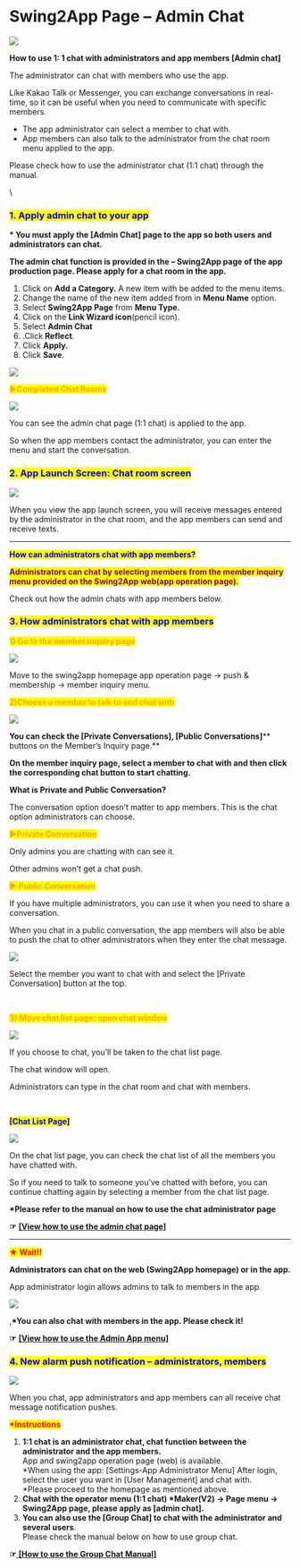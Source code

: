 # Swing2App Page – Admin Chat

![](https://support.swing2app.com/wp-content/uploads/2019/06/1\_admin.png)

**How to use 1: 1 chat with administrators and app members \[Admin chat]**

The administrator can chat with members who use the app.

Like Kakao Talk or Messenger, you can exchange conversations in real-time, so it can be useful when you need to communicate with specific members.

* The app administrator can select a member to chat with.
* App members can also talk to the administrator from the chat room menu applied to the app.

Please check how to use the administrator chat (1:1 chat) through the manual.

\


### <mark style="color:blue;">**1. Apply admin chat to your app**</mark>

**\* You must apply the \[Admin Chat] page to the app so both users and administrators can chat.**

**The admin chat function is provided in the – Swing2App page of the app production page. Please apply for a chat room in the app.**

1. Click on **Add a Category.** A new item with be added to the menu items.&#x20;
2. Change the name of the new item added from in **Menu Name** option.
3. Select **Swing2App Page** from **Menu Type.**
4. Click on the **Link Wizard icon**(pencil icon).
5. Select **Admin Chat**
6. .Click **Reflect**.
7. Click **Apply.**
8. Click **Save**.

![](https://support.swing2app.com/wp-content/uploads/2019/06/Admin\_Chat\_up.png)

&#x20;<mark style="color:orange;">**▶Completed Chat Rooms**</mark>

![](https://support.swing2app.com/wp-content/uploads/2018/10/Screenshot-2020-04-14-at-01.51.01.png)

You can see the admin chat page (1:1 chat) is applied to the app.

So when the app members contact the administrator, you can enter the menu and start the conversation.



### <mark style="color:blue;">**2. App Launch Screen: Chat room screen**</mark>

![](https://support.swing2app.com/wp-content/uploads/2019/06/%EC%98%81%EC%96%B4%EA%B4%80%EB%A6%AC%EC%9E%90%EC%B1%84%ED%8C%85.png)

When you view the app launch screen, you will receive messages entered by the administrator in the chat room, and the app members can send and receive texts.

***

<mark style="color:blue;">**How can administrators chat with app members?**</mark>

<mark style="color:purple;">**Administrators can chat by selecting members from the member inquiry menu provided on the Swing2App web(app operation page).**</mark>

Check out how the admin chats with app members below.



### <mark style="color:blue;">**3. How administrators chat with app members**</mark>

<mark style="color:orange;">**1) Go to the member inquiry page**</mark>

![](https://support.swing2app.com/wp-content/uploads/2018/10/Caht2.png)

Move to the swing2app homepage app operation page → push & membership → member inquiry menu.



<mark style="color:orange;">**2)Choose a member to talk to and chat with**</mark>

![](https://support.swing2app.com/wp-content/uploads/2018/10/Chat3.png)

**You can check the **<mark style="color:orange;">**\[Private Conversations], \[Public Conversations]**</mark>** buttons on the Member’s Inquiry page.**

**On the member inquiry page, select a member to chat with and then click the corresponding chat button to start chatting.**



**What is Private and Public Conversation?**

The conversation option doesn’t matter to app members. This is the chat option administrators can choose.



<mark style="color:orange;">**▶Private Conversation**</mark>

Only admins you are chatting with can see it.

Other admins won’t get a chat push.

<mark style="color:orange;">**▶ Public Conversation**</mark>

If you have multiple administrators, you can use it when you need to share a conversation.

When you chat in a public conversation, the app members will also be able to push the chat to other administrators when they enter the chat message.

![](https://support.swing2app.com/wp-content/uploads/2018/10/e26.png)

Select the member you want to chat with and select the \[Private Conversation] button at the top.

​

<mark style="color:orange;">**3) Move chat list page: open chat window**</mark>

![](https://support.swing2app.com/wp-content/uploads/2018/10/chatlist2.png)

If you choose to chat, you’ll be taken to the chat list page.

The chat window will open.

Administrators can type in the chat room and chat with members.

​

<mark style="color:blue;">**\[Chat List Page]**</mark>

![](https://support.swing2app.com/wp-content/uploads/2018/10/chatlist1.png)

On the chat list page, you can check the chat list of all the members you have chatted with.

So if you need to talk to someone you’ve chatted with before, you can continue chatting again by selecting a member from the chat list page.

**\*Please refer to the manual on how to use the chat administrator page**

**☞** [**\[View how to use the admin chat page\]**](../../appmanage/service/chatlist.md)

***

<mark style="color:red;">**★ Wait!!**</mark>

**Administrators can chat on the web (Swing2App homepage) or in the app.**

App administrator login allows admins to talk to members in the app.

![](https://support.swing2app.com/wp-content/uploads/2019/06/%EC%98%81%EC%96%B4%EA%B4%80%EB%A6%AC%EC%9E%90%EC%B1%84%ED%8C%852.png)

,**\*You can also chat with members in the app. Please check it!**

**☞** [**\[View how to use the Admin App menu\]**](../../appoperation/appmaster-chat.md)



### <mark style="color:blue;">**4. New alarm push notification – administrators, members**</mark>

![](https://support.swing2app.com/wp-content/uploads/2018/10/%EC%98%81%EB%AC%B8\_%EC%B1%84%ED%8C%85%ED%99%94%EB%A9%B4.png)

When you chat, app administrators and app members can all receive chat message notification pushes.



<mark style="color:red;">**\*Instructions**</mark>

1. **1:1 chat is an administrator chat, chat function between the administrator and the app members.**\
   App and swing2app operation page (web) is available.\
   \*When using the app: \[Settings-App Administrator Menu] After login, select the user you want in \[User Management] and chat with.\
   \*Please proceed to the homepage as mentioned above.
2. **Chat with the operator menu (1:1 chat) \*Maker(V2) → Page menu → Swing2App page, please apply as \[admin chat].**
3. **You can also use the \[Group Chat] to chat with the administrator and several users**.\
   Please check the manual below on how to use group chat.

**☞**[ **\[How to use the Group Chat Manual\]**](../../appmanage/board/groupchat.md)
